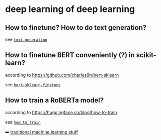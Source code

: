 # deep learning of deep learning

## How to finetune? How to do text generation?

see [`text-generation`](https://github.com/sassbalint/dl/tree/main/text-generation)

## How to finetune BERT conveniently (?) in scikit-learn?

according to https://github.com/charles9n/bert-sklearn

see [`bert-sklearn-finetune`](https://github.com/sassbalint/dl/tree/main/bert-sklearn-finetune)

## How to train a RoBERTa model?

according to https://huggingface.co/blog/how-to-train

see [`how_to_train`](https://github.com/sassbalint/dl/tree/main/how_to_train)

:arrow_right: [traditional machine learning stuff](https://github.com/sassbalint/ml)

